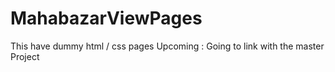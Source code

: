 # MahabazarViewPages
This have dummy html / css pages
Upcoming : Going to link with the master Project
